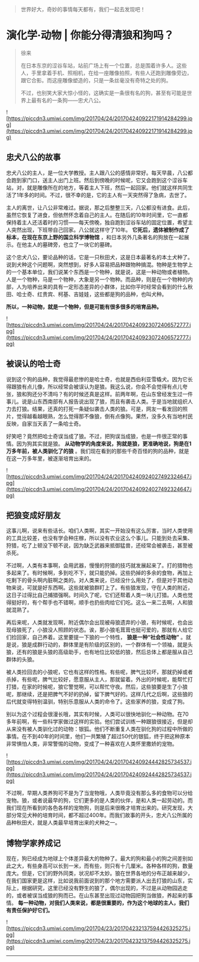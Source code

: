 > 世界好大，奇妙的事情每天都有，我们一起去发现吧！

# 演化学·动物 | 你能分得清狼和狗吗？

> 徐来
> 
> 在日本东京的涩谷车站，站前广场上有一个位置，总是围着许多人。这些人，手里拿着手机、照相机，在给一座雕像拍照，有些人还跑到雕像旁边，跟它合影。而这座雕像塑造的，只是一条丝毫没有奇特之处的狗。
> 
> 不过，也别笑大家大惊小怪的，这确实是一条很有名的狗，甚至有可能是世界上最有名的一条狗——忠犬八公。

![https://piccdn3.umiwi.com/img/201704/24/201704240922171914284299.jpg](https://piccdn3.umiwi.com/img/201704/24/201704240922171914284299.jpg)

## 忠犬八公的故事

忠犬八公的主人，是一位大学教授。主人跟八公的感情非常好。每天早晨，八公都会跑到家门口，送主人出门上班。然后到傍晚的时候呢，它又会跑到这个涩谷车站，对，就是雕像所在的地方，等着主人下班，然后一起回家。他们就这样共同生活了1年多的时间。不过，很不幸的是，它的主人有一天突然得了急病，去世了。

主人的离世，让八公非常难过。据说，那之后整整三天，八公都没有进食。此后，虽然它恢复了进食，但依然怀念着自己的主人。在随后的10年时间里，它一直都保持着主人还活着时的习惯——每天傍晚，独自跑到涩谷车站的固定位置，希望主人突然出现，下班带自己回家。八公就这样守了10年。 **它死后，遗体被制作成了标本，在现在东京上野的国立科学博物馆** ，和日本另外几条著名的狗放在一起展示。在他主人的墓碑旁，也立了一块它的墓碑。

这个忠犬八公，要论品种的话，它是一只秋田犬，这是日本最著名的本土犬种了。说到犬种这个问题啊，突然想到，好多人容易把品种跟物种搞混。物种是生物学上的一个基本单位，我们说某个东西是一个物种，就是说，这是一种动物或者植物。人是一个物种，马是一个物种，大象是另一个物种。而品种，则是在一个物种的内部，人为培养出来的具有一定形态差异的小群体，比如你平时经常会看到的什么秋田、哈士奇、红贵宾、柯基、吉娃娃，这些都是狗的品种，也叫犬种。

 **所以，一种动物，就是一个物种，但是可能有很多很多的培育品种。**

![https://piccdn3.umiwi.com/img/201704/24/201704240923072406572777.jpg](https://piccdn3.umiwi.com/img/201704/24/201704240923072406572777.jpg)

## 被误认的哈士奇

说到这个狗的品种，我觉得最悲惨的是哈士奇，也就是西伯利亚雪橇犬。因为它长得跟狼有点儿像，所以经常会被误认为是狼。我这么说，你会不会觉得有点儿夸张，狼和狗还分不清吗？有的时候还真是这样。前两年啊，在山东曾经发生过一件事儿。说是山东西南部有人报告说出现了狼，而且有袭击人类。于是当地就组织人力去打狼。结果，还真的打死一条疑似袭击人类的狼。可是，网友一看发回的照片，觉得越看越眼熟，怎么觉得那不像狼，倒有点像狗。果然，没多久有当地村民反映，自家当天丢了一条哈士奇。

好笑吧？竟然把哈士奇误当成了狼。不过，把狗误当成狼，也是一件很正常的事情。因为狗其实就是狼。 **从动物学的角度来说，狗就是狼，更准确地说，狗是在1万多年前，被人类驯化了的狼** 。我们现在看到的那些千奇百怪的狗的品种，就是在这一万多年里，被逐渐培育出来的。

![https://piccdn3.umiwi.com/img/201704/24/201704240924027492324647.jpg](https://piccdn3.umiwi.com/img/201704/24/201704240924027492324647.jpg)

## 把狼变成好朋友

这事儿啊，说来有些话长。咱们人类啊，其实一开始没有这么厉害，当时人类使用的工具比较差，也没有学会种庄稼，所以没有农业这么个事儿。只能到处去采集、狩猎，吃了上顿没下顿不说，因为缺乏武器来抵御猛兽，还经常会被袭击，甚至被杀死。

不过啊，人类有本事啊，会用武器，慢慢的狩猎的技巧就发展起来了。打的猎物也多起来了。有时候啊，多到吃不下，就只能扔掉。这些扔掉的多余的食物，再加上吃剩下的骨头啊内脏啊之类的。对人类来说，已经没什么用处了，但是对于其他动物来说，可就是好东西啊。这些就被狼群盯上了。有些狼发现，守在人类的附近，这日子过得比自己捕猎强啊。时间久了呢，它们还帮着人类一块儿打猎。人类也觉得挺好的，有个帮手也不错啊，顺手也扔些肉给它们吃。这么一来二去啊，人和狼就混熟了。

再后来呢，人类就发现啊，附近偶尔会出现被母狼遗弃的小狼，有时候呢，也会出现母狼死了，小狼没人照顾的状态。诶，那小狼毛茸茸也挺可爱的，那就有人给它们捡回家，自己养着。这里要提一下狼的一个特性， **狼是一种“社会性动物”** 。就是说，狼是成群行动的，群体里是有阶级的区别的，一个群体有一个领袖，就是头狼，还有的狼是头狼的高级助手，也有地位比较低的狼，然后总体上都是服从自己群体的头狼。

被人类捡回去的小狼呢，它也有这样的性格。有些呢，脾气比较坏，那就扔掉或者杀掉，有些呢，脾气比较好，愿意服从主人，那就留着。外出的时候呢，能帮忙打打猎，在家的时候呢，狼它警觉啊，可以帮忙守夜。然后，这些狼要是生了小狼呢，那继续，还是把脾气不好的扔掉，留下脾气好的。这样几代之后啊，这些狼的后代就变得特别温驯，特别乐意服从人类的命令了。这些家养的狼，变成了狗。

别以为这个过程会很漫长哦，其实有时候，人类可以很快地驯化一种动物。在70多年前啊，有一些科学家做过这样的实验。他们尝试训练一种跟狼很接近，但是却从来没有被人类驯化过的动物：银狐。他们不断重复人类在驯化狗的过程中所做的事情。在不到40年的时间里，他们一共繁殖了超过50代的银狐，终于把这种原本非常惧怕人类，非常警惕的动物，变成了一种喜欢在人类怀里撒娇的宠物。

![https://piccdn3.umiwi.com/img/201704/24/201704240924442825734537.jpg](https://piccdn3.umiwi.com/img/201704/24/201704240924442825734537.jpg)

不过啊，早期人类养狗可不是为了当宠物哦，人类毕竟没有那么多的食物可以分给宠物。狼，或者说最早的狗，它们更多的是人类的伙伴，是和人类一起劳动的。而我们现在所看到的各色各样的宠物狗，则是后来很晚才培育出来的。研究发现，大部分常见犬种的培育时间，都不超过400年。而我们故事的开头，忠犬八公所属的品种秋田犬，就是人类最早培育出来的犬种之一。

## 博物学家养成记

现在，狗已经成为地球上个体差异最大的物种了。最大的狗和最小的狗之间差别如此之大，有些身高可以长到一米，而有些，则只有十几厘米。各种各样的狗，数量庞大。但是，它们的野外同类，状况却不太妙。狼在世界各地的分布正越来越少，在我们国家更是这样，比如说我前面说到的那个地方需要派人出去打狼的山东，实际上，根据研究，这里已经没有野生的狼了，偶尔出现的，不过是从动物园逃走的，或者被误当成狼的狗而已。在山东甚至出现过动物园把狗当做狼，养起来的事情。 **每一种动物，对我们人类来说，都是很重要的，作为这个地球的主人，我们有责任保护好它们。**

![https://piccdn3.umiwi.com/img/201704/23/201704232137594426325275.jpg](https://piccdn3.umiwi.com/img/201704/23/201704232137594426325275.jpg)

---
